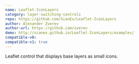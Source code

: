 ```yaml
---
name: Leaflet-IconLayers
category: layer-switching-controls
repo: https://github.com/ScanEx/Leaflet-IconLayers
author: Alexander Zverev
author-url: https://github.com/zverev
demo: http://scanex.github.io/Leaflet-IconLayers/examples/
compatible-v0:
compatible-v1: true
---
```


Leaflet control that displays base layers as small icons.
